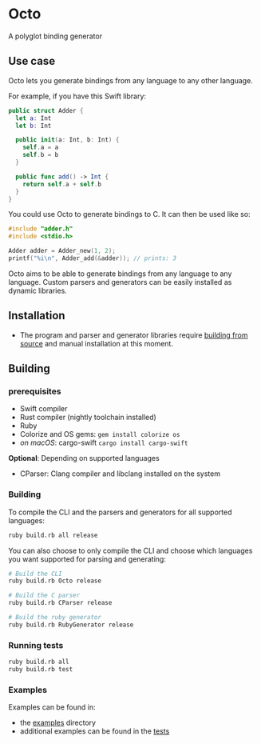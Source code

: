 # Octo

A polyglot binding generator

## Use case

Octo lets you generate bindings from any language to any other language.

For example, if you have this Swift library:

```swift
public struct Adder {
  let a: Int
  let b: Int

  public init(a: Int, b: Int) {
    self.a = a
    self.b = b
  }

  public func add() -> Int {
    return self.a + self.b
  }
}
```

You could use Octo to generate bindings to C. It can then be used like so:

```c
#include "adder.h"
#include <stdio.h>

Adder adder = Adder_new(1, 2);
printf("%i\n", Adder_add(&adder)); // prints: 3
```

Octo aims to be able to generate bindings from any language to any language. Custom parsers and
generators can be easily installed as dynamic libraries.

## Installation

- The program and parser and generator libraries require [building from source](#building) and manual installation at this moment.

## Building

### prerequisites

- Swift compiler
- Rust compiler (nightly toolchain installed)
- Ruby
- Colorize and OS gems: `gem install colorize os`
- *on macOS*: cargo-swift `cargo install cargo-swift`

**Optional**: Depending on supported languages
- CParser: Clang compiler and libclang installed on the system

### Building

To compile the CLI and the parsers and generators for all supported languages:

```sh
ruby build.rb all release
```

You can also choose to only compile the CLI and choose which languages you want supported
for parsing and generating:

```sh
# Build the CLI
ruby build.rb Octo release

# Build the C parser
ruby build.rb CParser release

# Build the ruby generator
ruby build.rb RubyGenerator release
```

### Running tests

```sh
ruby build.rb all
ruby build.rb test
```

### Examples

Examples can be found in:
- the [examples](/Examples) directory
- additional examples can be found in the [tests](/Tests/OctoExecutionTests/resources)
